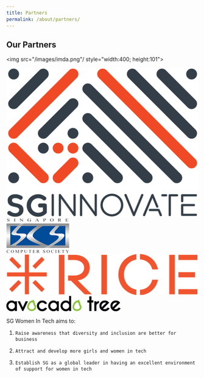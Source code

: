 ```yaml
---
title: Partners
permalink: /about/partners/
---
```

<h2>Our Partners</h2>

  <img src="/images/imda.png"/ style="width:400; height:101">
</div>
<div class="row padding--bottom">
  <div class="col"><img src="/images/sgi.png"/></div>
</div>
<div class="row padding--bottom">
  <div class="col"><img src="/images/sg-com-so.jpg"/></div>
</div>
<div class="row padding--bottom">
  <div class="col"><img src="/images/rice.jpg"/></div>
</div>
<div class="row padding--bottom">
  <div class="col"><img src="/images/atd.png"/></div>
</div>

SG Women In Tech aims to:

1.     Raise awareness that diversity and inclusion are better for business

2.     Attract and develop more girls and women in tech

3.     Establish SG as a global leader in having an excellent environment of support for women in tech


